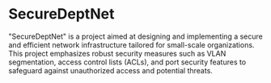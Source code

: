 # SecureDeptNet
"SecureDeptNet" is a project aimed at designing and implementing a secure and efficient network infrastructure tailored for small-scale organizations. This project emphasizes robust security measures such as VLAN segmentation, access control lists (ACLs), and port security features to safeguard against unauthorized access and potential threats.

